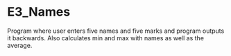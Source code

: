 # E3_Names
Program where user enters five names and five marks and program outputs it backwards. Also calculates min and max with names as well as the average.
